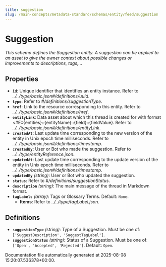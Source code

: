 ```yaml
---
title: suggestion
slug: /main-concepts/metadata-standard/schemas/entity/feed/suggestion
---
```


# Suggestion

*This schema defines the Suggestion entity. A suggestion can be applied to an asset to give the owner context about possible changes or improvements to descriptions, tags,...*

## Properties

- **`id`**: Unique identifier that identifies an entity instance. Refer to *../../type/basic.json#/definitions/uuid*.
- **`type`**: Refer to *#/definitions/suggestionType*.
- **`href`**: Link to the resource corresponding to this entity. Refer to *../../type/basic.json#/definitions/href*.
- **`entityLink`**: Data asset about which this thread is created for with format <#E::{entities}::{entityName}::{field}::{fieldValue}. Refer to *../../type/basic.json#/definitions/entityLink*.
- **`createdAt`**: Last update time corresponding to the new version of the entity in Unix epoch time milliseconds. Refer to *../../type/basic.json#/definitions/timestamp*.
- **`createdBy`**: User or Bot who made the suggestion. Refer to *../../type/entityReference.json*.
- **`updatedAt`**: Last update time corresponding to the update version of the entity in Unix epoch time milliseconds. Refer to *../../type/basic.json#/definitions/timestamp*.
- **`updatedBy`** *(string)*: User or Bot who updated the suggestion.
- **`status`**: Refer to *#/definitions/suggestionStatus*.
- **`description`** *(string)*: The main message of the thread in Markdown format.
- **`tagLabels`** *(array)*: Tags or Glossary Terms. Default: `None`.
  - **Items**: Refer to *../../type/tagLabel.json*.
## Definitions

- **`suggestionType`** *(string)*: Type of a Suggestion. Must be one of: `['SuggestDescription', 'SuggestTagLabel']`.
- **`suggestionStatus`** *(string)*: Status of a Suggestion. Must be one of: `['Open', 'Accepted', 'Rejected']`. Default: `Open`.


Documentation file automatically generated at 2025-08-08 15:20:07.536378+00:00.
